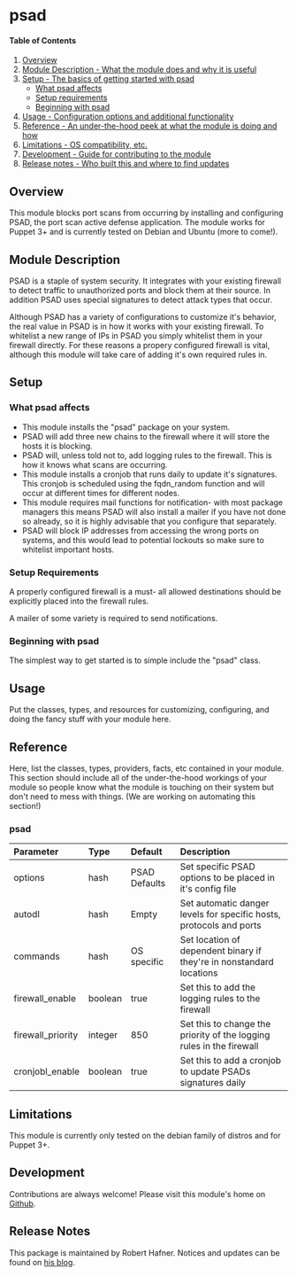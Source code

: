# psad

#### Table of Contents

1. [Overview](#overview)
2. [Module Description - What the module does and why it is useful](#module-description)
3. [Setup - The basics of getting started with psad](#setup)
    * [What psad affects](#what-psad-affects)
    * [Setup requirements](#setup-requirements)
    * [Beginning with psad](#beginning-with-psad)
4. [Usage - Configuration options and additional functionality](#usage)
5. [Reference - An under-the-hood peek at what the module is doing and how](#reference)
5. [Limitations - OS compatibility, etc.](#limitations)
6. [Development - Guide for contributing to the module](#development)
7. [Release notes - Who built this and where to find updates](#release-notes)


## Overview

This module blocks port scans from occurring by installing and configuring
PSAD, the port scan active defense application. The module works for Puppet 3+
and is currently tested on Debian and Ubuntu (more to come!).


## Module Description

PSAD is a staple of system security. It integrates with your existing firewall
to detect traffic to unauthorized ports and block them at their source. In
addition PSAD uses special signatures to detect attack types that occur.

Although PSAD has a variety of configurations to customize it's behavior, the
real value in PSAD is in how it works with your existing firewall. To whitelist
a new range of IPs in PSAD you simply whitelist them in your firewall directly.
For these reasons a propery configured firewall is vital, although this module
will take care of adding it's own required rules in.


## Setup

### What psad affects

* This module installs the "psad" package on your system.
* PSAD will add three new chains to the firewall where it will store the hosts
  it is blocking.
* PSAD will, unless told not to, add logging rules to the firewall. This is how
  it knows what scans are occurring.
* This module installs a cronjob that runs daily to update it's signatures.
  This cronjob is scheduled using the fqdn_random function and will occur at
  different times for different nodes.
* This module requires mail functions for notification- with most package
  managers this means PSAD will also install a mailer if you have not done so
  already, so it is highly advisable that you configure that separately.
* PSAD will block IP addresses from accessing the wrong ports on systems, and
  this would lead to potential lockouts so make sure to whitelist important
  hosts.


### Setup Requirements

A properly configured firewall is a must- all allowed destinations should be
explicitly placed into the firewall rules.

A mailer of some variety is required to send notifications.


### Beginning with psad

The simplest way to get started is to simple include the "psad" class.


## Usage

Put the classes, types, and resources for customizing, configuring, and doing
the fancy stuff with your module here.

## Reference

Here, list the classes, types, providers, facts, etc contained in your module.
This section should include all of the under-the-hood workings of your module so
people know what the module is touching on their system but don't need to mess
with things. (We are working on automating this section!)


### psad

| Parameter           | Type    | Default       | Description |
| :--------------     | :------ |:------------- | :---------- |
| options             | hash    | PSAD Defaults | Set specific PSAD options to be placed in it's config file |
| autodl              | hash    | Empty         | Set automatic danger levels for specific hosts, protocols and ports |
| commands            | hash    | OS specific   | Set location of dependent binary if they're in nonstandard locations |
| firewall_enable     | boolean | true          | Set this to add the logging rules to the firewall |
| firewall_priority   | integer | 850           | Set this to change the priority of the logging rules in the firewall |
| cronjobl_enable     | boolean | true          | Set this to add a cronjob to update PSADs signatures daily |



## Limitations

This module is currently only tested on the debian family of distros and for
Puppet 3+.

## Development

Contributions are always welcome! Please visit this module's home on
[Github](https://github.com/tedivm/puppet-psad).

## Release Notes

This package is maintained by Robert Hafner. Notices and updates can be found
on [his blog](http://blog.tedivm.com).